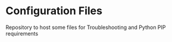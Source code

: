 # Configuration Files

Repository to host some files for Troubleshooting and Python PIP requirements
